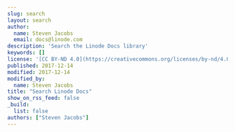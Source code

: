 ```yaml
---
slug: search
layout: search
author:
  name: Steven Jacobs
  email: docs@linode.com
description: 'Search the Linode Docs library'
keywords: []
license: '[CC BY-ND 4.0](https://creativecommons.org/licenses/by-nd/4.0)'
published: 2017-12-14
modified: 2017-12-14
modified_by:
  name: Steven Jacobs
title: "Search Linode Docs"
show_on_rss_feed: false
_build:
  list: false
authors: ["Steven Jacobs"]
---
```


<!--

Support for deprecated GCSE results URL:

https://github.com/linode/docs/blob/9cfe68514b190fbd9d29130736cc54543f5e6e1c/themes/docsmith/layouts/404.html#L15

See GH #25

-->

